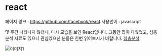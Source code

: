 # react


페이지 링크 : https://github.com/facebook/react
사용언어 : javascript 

몇 주간 나타나지 않더니, 다시 모습을 보인 React입니다. 
그동안 많이 다뤘었고, 심층분석 자료도 있으니 관심있으신 분들은 한번 읽어보시기 바랍니다. 
[심층분석](https://github.com/TeamSEGO/github-trend-kr/blob/master/special/deep-dive-reactJs-00.md)

![이미지1](https://raw.githubusercontent.com/TeamSEGO/github-trend-kr/master/img/001-19.png)
